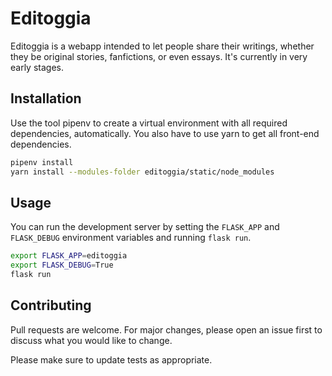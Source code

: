 <!-- README.md --- 
;; 
;; Filename: README.md
;; Author: Louise <louise>
;; Created: Sat May  2 01:12:36 2020 (+0200)
;; Last-Updated: Sun May 17 22:43:09 2020 (+0200)
;;           By: Louise <louise>
 -->
# Editoggia

Editoggia is a webapp intended to let people share their writings, whether
they be original stories, fanfictions, or even essays. It's currently in
very early stages.

## Installation

Use the tool pipenv to create a virtual environment with all required dependencies,
automatically. You also have to use yarn to get all front-end dependencies.

```bash
pipenv install
yarn install --modules-folder editoggia/static/node_modules
```

## Usage

You can run the development server by setting the `FLASK_APP` and `FLASK_DEBUG`
environment variables and running `flask run`.

```bash
export FLASK_APP=editoggia
export FLASK_DEBUG=True
flask run
```

## Contributing
Pull requests are welcome. For major changes, please open an issue first to discuss what you would like to change.

Please make sure to update tests as appropriate.
